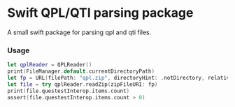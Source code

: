 # Swift QPL/QTI parsing package

A small swift package for parsing qpl and qti files.

### Usage

```swift
let qplReader = QPLReader()
print(FileManager.default.currentDirectoryPath)
let fp = URL(filePath: "qpl.zip", directoryHint: .notDirectory, relativeTo: URL(filePath: "/path/to/my/dir/"))
let file = try qplReader.readZip(zipFileURI: fp)
print(file.questestInterop.items.count)
assert(file.questestInterop.items.count > 0)
```
